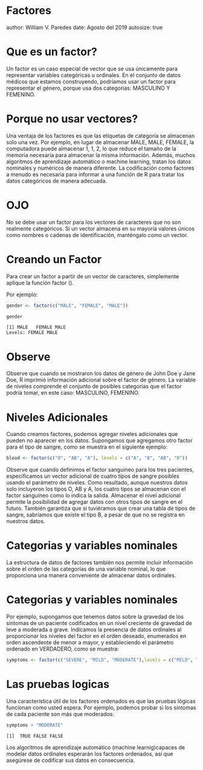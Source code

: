 Factores
========================================================
author: William V. Paredes
date:  Agosto del 2019
autosize: true

Que es un factor?
========================================================

Un factor es un caso especial de vector que se usa únicamente para representar variables categóricas u ordinales. En el conjunto de datos médicos que estamos construyendo, podríamos usar un factor para representar el género, porque usa dos categorías: MASCULINO Y FEMENINO.

Porque no usar vectores?
========================================================

Una ventaja de los factores es que las etiquetas de categoría se almacenan solo una vez. Por ejemplo, en lugar de almacenar MALE, MALE, FEMALE, la computadora puede almacenar 1, 1, 2, lo que reduce el tamaño de la memoria necesaria para almacenar la misma información. Además, muchos algoritmos de aprendizaje automático o machine learning, tratan los datos nominales y numéricos de manera diferente. La codificación como factores a menudo es necesaria para informar a una función de R para tratar los datos categóricos de manera adecuada.


OJO
========================================================

No se debe usar un factor para los vectores de caracteres que no son realmente categóricos. Si un vector almacena en su mayoría valores únicos como nombres o cadenas de identificación, manténgalo como un vector.


Creando un Factor
========================================================

Para crear un factor a partir de un vector de caracteres, simplemente aplique la función factor ().

Por ejemplo:


```r
gender <- factor(c("MALE", "FEMALE", "MALE"))

gender
```

```
[1] MALE   FEMALE MALE  
Levels: FEMALE MALE
```

Observe
========================================================

Observe que cuando se mostraron los datos de género de John Doe y Jane Doe, R imprimió información adicional sobre el factor de género. La variable de niveles comprende el conjunto de posibles categorías que el factor podría tomar, en este caso: MASCULINO, FEMENINO.


Niveles Adicionales
========================================================

Cuando creamos factores, podemos agregar niveles adicionales que pueden no aparecer en los datos. Supongamos que agregamos otro factor para el tipo de sangre, como se muestra en el siguiente ejemplo:



```r
blood <- factor(c("O", "AB", "A"), levels = c("A", "B", "AB", "O"))
```

Observe que cuando definimos el factor sanguíneo para los tres pacientes, especificamos un vector adicional de cuatro tipos de sangre posibles usando el parámetro de niveles. Como resultado, aunque nuestros datos solo incluyeron los tipos O, AB y A, los cuatro tipos se almacenan con el factor sanguíneo como lo indica la salida. Almacenar el nivel adicional permite la posibilidad de agregar datos con otros tipos de sangre en el futuro. También garantiza que si tuviéramos que crear una tabla de tipos de sangre, sabríamos que existe el tipo B, a pesar de que no se registra en nuestros datos.


Categorias y variables nominales
========================================================

La estructura de datos de factores también nos permite incluir información sobre el orden de las categorías de una variable nominal, lo que proporciona una manera conveniente de almacenar datos ordinales.

Categorias y variables nominales
========================================================

Por ejemplo, supongamos que tenemos datos sobre la gravedad de los síntomas de un paciente codificados en un nivel creciente de gravedad de leve a moderada a grave. Indicamos la presencia de datos ordinales al proporcionar los niveles del factor en el orden deseado, enumerados en orden ascendente de menor a mayor, y estableciendo el parámetro ordenado en VERDADERO, como se muestra:


```r
symptoms <- factor(c("SEVERE", "MILD", "MODERATE"),levels = c("MILD", "MODERATE", "SEVERE"), ordered = TRUE)
```

Las pruebas logicas
========================================================

Una característica útil de los factores ordenados es que las pruebas lógicas funcionan como usted espera. Por ejemplo, podemos probar si los síntomas de cada paciente son más que moderados:


```r
symptoms > "MODERATE"
```

```
[1]  TRUE FALSE FALSE
```

Los algoritmos de aprendizaje automático (machine learnig)capaces de modelar datos ordinales esperarán los factores ordenados, así que asegúrese de codificar sus datos en consecuencia.














